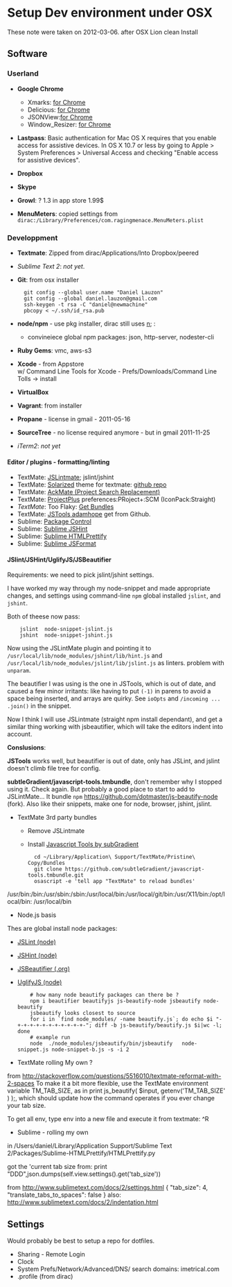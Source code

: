 # Setup Dev environment under OSX
These note were taken on 2012-03-06. after OSX Lion clean Install

## Software

### Userland
* __Google Chrome__
    * Xmarks: [for Chrome](https://chrome.google.com/webstore/detail/ajpgkpeckebdhofmmjfgcjjiiejpodla)
    * Delicious: [for Chrome](https://chrome.google.com/webstore/detail/gclkcflnjahgejhappicbhcpllkpakej)
    * JSONView:[for Chrome](https://chrome.google.com/webstore/detail/chklaanhfefbnpoihckbnefhakgolnmc)
    * Window_Resizer: [for Chrome](https://chrome.google.com/webstore/detail/kkelicaakdanhinjdeammmilcgefonfh)
    
* __Lastpass__: Basic authentication for Mac OS X requires that you enable access for assistive devices. In OS X  10.7 or less by going to Apple > System Preferences > Universal Access and checking "Enable access for assistive devices".
* __Dropbox__
* __Skype__
* __Growl__: ? 1.3 in app store 1.99$
* __MenuMeters__:
    copied settings from `dirac:/Library/Preferences/com.ragingmenace.MenuMeters.plist`

### Developpment
* __Textmate__:
   Zipped from dirac/Applications/Into Dropbox/peered
* _Sublime Text 2_: _not yet_.
* __Git__: from osx installer  

        git config --global user.name "Daniel Lauzon"
        git config --global daniel.lauzon@gmail.com
        ssh-keygen -t rsa -C "daniel@newmachine"
        pbcopy < ~/.ssh/id_rsa.pub

* __node/npm__ - use pkg installer, dirac still uses [n](https://github.com/visionmedia/n); :

    * convineiece global npm packages:  json, http-server, nodester-cli
    
* __Ruby Gems__: vmc, aws-s3   
* __Xcode__ - from Appstore  
  w/ Command Line Tools for Xcode - Prefs/Downloads/Command Line Tolls -> install
* __VirtualBox__
* __Vagrant__: from installer
* __Propane__ - license in gmail - 2011-05-16
* __SourceTree__ - no license required anymore - but in gmail 2011-11-25
* _iTerm2_: _not yet_


#### Editor / plugins - formatting/linting
* TextMate: [JSLintmate](http://rondevera.github.com/jslintmate/); jslint/jshint
* TextMate: [Solarized](http://ethanschoonover.com/solarized) theme for textmate: [github repo](https://github.com/deplorableword/textmate-solarized)
* TextMate: [AckMate (Project Search Replacement)](https://github.com/protocool/AckMate)
* TextMate: [ProjectPlus](http://ciaranwal.sh/2008/08/05/textmate-plug-in-projectplus)
    preferences:PRoject+:SCM (IconPack:Straight)
* *TextMate*: Too Flaky: [Get Bundles](https://gist.github.com/2722805)
* TextMate: [JSTools adamhope](https://github.com/adamhope/js-tools.tmbundle) get from Github.
* Sublime: [Package Control](http://wbond.net/sublime_packages/package_control)
* Sublime: [Sublime JSHint](https://github.com/victorporof/Sublime-JSHint)
* Sublime: [Sublime HTMLPrettify](https://github.com/victorporof/Sublime-HTMLPrettify)
* Sublime: [Sublime JSFormat](https://github.com/jdc0589/JsFormat)

#### JSlint/JSHint/UglifyJS/JSBeautifier

Requirements: we need to pick jslint/jshint settings.

I have worked my way through my node-snippet and made appropriate changes, and settings
using command-line `npm` global installed `jslint`, and `jshint`.

Both of theese now pass:

        jslint  node-snippet-jslint.js
        jshint  node-snippet-jshint.js

Now using the JSLintMate plugin and pointing it to 
`/usr/local/lib/node_modules/jshint/lib/hint.js` and
`/usr/local/lib/node_modules/jslint/lib/jslint.js` as linters. problem with `unparam`.

The beautifier I was using is the one in JSTools, which is out of date, and caused a few minor irritants: like having to put `(-1)` in parens to avoid a space being inserted, and arrays are quirky. See `ioOpts` and `/incoming ... .join()` in the snippet.

Now I think I will use JSLintmate (straight npm install dependant), and get a similar thing working with jsbeautifier, which will take the editors indent into account. 

**Conslusions**: 

**JSTools** works well, but beautifier is out of date, only has JSLint, and jslint doesn't climb file tree for config.

**subtleGradient/javascript-tools.tmbundle**, don't remember why I stopped using it. Check again. But probably a good place to start to add to JSLintMate... It bundle `npm` https://github.com/dotmaster/js-beautify-node (fork). Also like their snippets, make one for node, browser, jshint, jslint.

* TextMate 3rd party bundles
    * Remove JSLintmate
    * Install [Javascript Tools by subGradient](https://github.com/subtleGradient/javascript-tools.tmbundle)


            cd ~/Library/Application\ Support/TextMate/Pristine\ Copy/Bundles
            git clone https://github.com/subtleGradient/javascript-tools.tmbundle.git
            osascript -e 'tell app "TextMate" to reload bundles'

/usr/bin:/bin:/usr/sbin:/sbin:/usr/local/bin:/usr/local/git/bin:/usr/X11/bin:/opt/local/bin: /usr/local/bin
* Node.js basis

Thes are global install node packages:

* [JSLint (node)](https://github.com/reid/node-jslint)
* [JSHint (node)](https://github.com/jshint/node-jshint)
* [JSBeautifier (.org)](https://github.com/einars/js-beautify)
* [UglifyJS (node)](https://github.com/mishoo/UglifyJS)

          # how many node beautify packages can there be ?
          npm i beautifier beautifyjs js-beautify-node jsbeautify node-beautify
          jsbeautify looks closest to source
          for i in `find node_modules/ -name beautify.js`; do echo $i "-+-+-+-+-+-+-+-+-+-+-+-"; diff -b js-beautify/beautify.js $i|wc -l; done
          # example run
          node  ./node_modules/jsbeautify/bin/jsbeautify   node-snippet.js node-snippet-b.js -s -i 2

* TextMate rolling My own ?

from http://stackoverflow.com/questions/5516010/textmate-reformat-with-2-spaces
To make it a bit more flexible, use the TextMate environment variable TM_TAB_SIZE, as in print js_beautify( $input, getenv('TM_TAB_SIZE' ) );, which should update how the command operates if you ever change your tab size.

To get all env, type env into a new file and execute it from textmate: ^R

* Sublime - rolling my own

in /Users/daniel/Library/Application Support/Sublime Text 2/Packages/Sublime-HTMLPrettify/HTMLPrettify.py

got the 'current tab size from:
print "DDD",json.dumps(self.view.settings().get('tab_size'))

from http://www.sublimetext.com/docs/2/settings.html
{
    "tab_size": 4,
    "translate_tabs_to_spaces": false
}
also: http://www.sublimetext.com/docs/2/indentation.html


## Settings
Would probably be best to setup a repo for dotfiles.
* Sharing - Remote Login
* Clock
* System Prefs/Network/Advanced/DNS/ search domains: imetrical.com
* .profile (from dirac) 